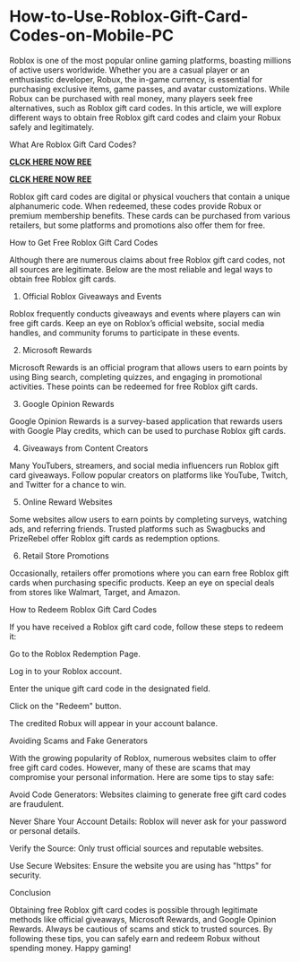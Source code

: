 # How-to-Use-Roblox-Gift-Card-Codes-on-Mobile-PC
Roblox is one of the most popular online gaming platforms, boasting millions of active users worldwide. Whether you are a casual player or an enthusiastic developer, Robux, the in-game currency, is essential for purchasing exclusive items, game passes, and avatar customizations. While Robux can be purchased with real money, many players seek free alternatives, such as Roblox gift card codes. In this article, we will explore different ways to obtain free Roblox gift card codes and claim your Robux safely and legitimately.

What Are Roblox Gift Card Codes?

**[CLCK HERE NOW REE](https://tinyurl.com/Robloxgiftcard2522)**

**[CLCK HERE NOW REE](https://tinyurl.com/Robloxgiftcard2522)**

Roblox gift card codes are digital or physical vouchers that contain a unique alphanumeric code. When redeemed, these codes provide Robux or premium membership benefits. These cards can be purchased from various retailers, but some platforms and promotions also offer them for free.

How to Get Free Roblox Gift Card Codes

Although there are numerous claims about free Roblox gift card codes, not all sources are legitimate. Below are the most reliable and legal ways to obtain free Roblox gift cards.

1. Official Roblox Giveaways and Events

Roblox frequently conducts giveaways and events where players can win free gift cards. Keep an eye on Roblox’s official website, social media handles, and community forums to participate in these events.

2. Microsoft Rewards

Microsoft Rewards is an official program that allows users to earn points by using Bing search, completing quizzes, and engaging in promotional activities. These points can be redeemed for free Roblox gift cards.

3. Google Opinion Rewards

Google Opinion Rewards is a survey-based application that rewards users with Google Play credits, which can be used to purchase Roblox gift cards.

4. Giveaways from Content Creators

Many YouTubers, streamers, and social media influencers run Roblox gift card giveaways. Follow popular creators on platforms like YouTube, Twitch, and Twitter for a chance to win.

5. Online Reward Websites

Some websites allow users to earn points by completing surveys, watching ads, and referring friends. Trusted platforms such as Swagbucks and PrizeRebel offer Roblox gift cards as redemption options.

6. Retail Store Promotions

Occasionally, retailers offer promotions where you can earn free Roblox gift cards when purchasing specific products. Keep an eye on special deals from stores like Walmart, Target, and Amazon.

How to Redeem Roblox Gift Card Codes

If you have received a Roblox gift card code, follow these steps to redeem it:

Go to the Roblox Redemption Page.

Log in to your Roblox account.

Enter the unique gift card code in the designated field.

Click on the "Redeem" button.

The credited Robux will appear in your account balance.

Avoiding Scams and Fake Generators

With the growing popularity of Roblox, numerous websites claim to offer free gift card codes. However, many of these are scams that may compromise your personal information. Here are some tips to stay safe:

Avoid Code Generators: Websites claiming to generate free gift card codes are fraudulent.

Never Share Your Account Details: Roblox will never ask for your password or personal details.

Verify the Source: Only trust official sources and reputable websites.

Use Secure Websites: Ensure the website you are using has "https" for security.

Conclusion

Obtaining free Roblox gift card codes is possible through legitimate methods like official giveaways, Microsoft Rewards, and Google Opinion Rewards. Always be cautious of scams and stick to trusted sources. By following these tips, you can safely earn and redeem Robux without spending money. Happy gaming!

